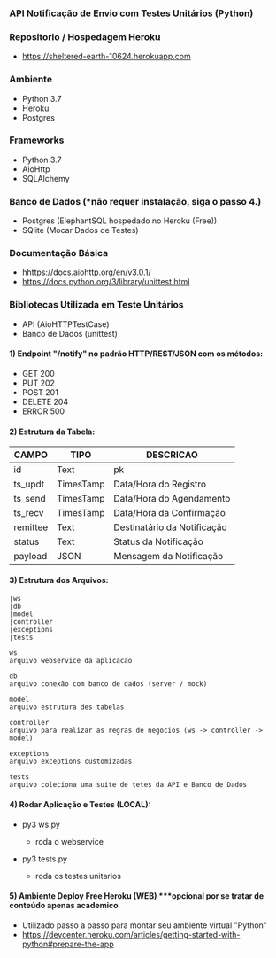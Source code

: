 ### API Notificação de Envio com Testes Unitários (Python)

### Repositorio / Hospedagem Heroku
* https://sheltered-earth-10624.herokuapp.com

### Ambiente
* Python 3.7
* Heroku
* Postgres

### Frameworks
* Python 3.7
* AioHttp
* SQLAlchemy

### Banco de Dados (*não requer instalação, siga o passo 4.)
* Postgres (ElephantSQL hospedado no Heroku (Free))
* SQlite (Mocar Dados de Testes)


### Documentação Básica
* hhttps://docs.aiohttp.org/en/v3.0.1/
* https://docs.python.org/3/library/unittest.html

### Bibliotecas Utilizada em Teste Unitários 
* API (AioHTTPTestCase)
* Banco de Dados (unittest)


#### 1) Endpoint "/notify" no padrão HTTP/REST/JSON com os métodos:
* GET		200
* PUT		202
* POST		201
* DELETE	204
* ERROR 	500

#### 2) Estrutura da Tabela:

| CAMPO  | TIPO | DESCRICAO |
| --- | --- | --- |
| id | Text | pk |
| ts_updt | TimesTamp | Data/Hora do Registro |
| ts_send | TimesTamp | Data/Hora do Agendamento |
| ts_recv | TimesTamp | Data/Hora da Confirmação  |
| remittee | Text | Destinatário da Notificação |
| status | Text | Status da Notificação |
| payload | JSON | Mensagem da Notificação |


#### 3) Estrutura dos Arquivos:

	|ws
	|db
	|model
	|controller
	|exceptions 
	|tests

```mysql
ws 
arquivo webservice da aplicacao
```
```mysql
db 
arquivo conexão com banco de dados (server / mock)
```
```mysql
model 
arquivo estrutura des tabelas
```
```mysql
controller 
arquivo para realizar as regras de negocios (ws -> controller -> model)
```
```mysql
exceptions 
arquivo exceptions customizadas 
```
```mysql
tests 
arquivo coleciona uma suite de tetes da API e Banco de Dados
```

#### 4) Rodar Aplicação e Testes (LOCAL):
* py3 ws.py
	- roda o webservice 

* py3 tests.py
	- roda os testes unitarios 
	
#### 5) Ambiente Deploy Free Heroku (WEB) ***opcional por se tratar de conteúdo apenas academico
* Utilizado passo a passo para montar seu ambiente virtual "Python"
* https://devcenter.heroku.com/articles/getting-started-with-python#prepare-the-app

